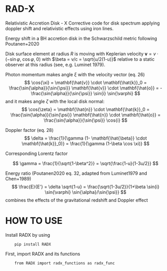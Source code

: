 # RAD-X
Relativistic Accretion Disk - X
Corrective code for disk spectrum applying doppler shift and relativistic effects using iron lines.

Energy shift in a BH accretion disk in the Schwarzschild metric following Poutanen+2020


Disk surface element at radius $R$ is moving with Keplerian velocity $\mathbf{v}= v \cdot (-\sin{\varphi}, \; \cos{\varphi}, \; 0)$ with $\beta = v/c = \sqrt{u/2(1-u)}$ relative to a static observer at this radius (see, e.g. Luminet 1979).

Photon momentum makes angle $\xi$ with the velocity vector (eq. 26)
$$
\cos{\xi} = \mathbf{\hat{v}} \cdot \mathbf{\hat{k}}_0 = \frac{\sin{\alpha}}{\sin{\psi}} \mathbf{\hat{v}} \cdot \mathbf{\hat{o}} = - \frac{\sin{\alpha}}{\sin{\psi}} \sin{i} \sin{\varphi}
$$
and it makes angle $\zeta$ with the local disk normal:
$$
\cos{\zeta} = \mathbf{\hat{n}} \cdot \mathbf{\hat{k}}_0 = \frac{\sin{\alpha}}{\sin{\psi}} \mathbf{\hat{n}} \cdot \mathbf{\hat{o}} = \frac{\sin{\alpha}}{\sin{\psi}} \cos{i}
$$


Doppler factor (eq. 28)
$$
\delta = \frac{1}{\gamma (1- \mathbf{\hat{\beta}} \cdot \mathbf{\hat{k}}_0)} = \frac{1}{\gamma (1-\beta \cos \xi)}
$$

Corresponding Lorentz factor

$$
\gamma = \frac{1}{\sqrt{1-\beta^2}} = \sqrt{\frac{1-u}{1-3u/2}}
$$

Energy ratio (Poutanen2020 eq. 32, adapted from Luminet1979 and Chen+1989)
$$
\frac{E}{E'} = \delta \sqrt{1-u} = \frac{\sqrt{1-3u/2}}{1+\beta \sin{i} \sin{\varphi} \sin{\alpha}/\sin{\psi}}
$$
combines the effects of the gravitational redshift and Doppler effect

# HOW TO USE 
Install RADX by using 

        pip install RADX            
First, import RADX and its functions

        from RADX import radx_functions as radx_func



